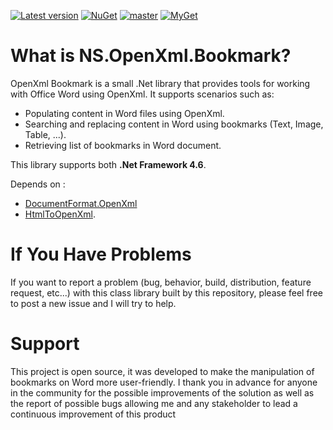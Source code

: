 [![Latest version](https://img.shields.io/nuget/v/ns.openxml.bookmark.svg)](https://www.nuget.org/packages/NS.OpenXml.Bookmark)
[![NuGet](https://img.shields.io/nuget/dt/NS.OpenXml.Bookmark.svg)](https://www.nuget.org/packages/NS.OpenXml.Bookmark)
[![master](https://img.shields.io/azure-devops/build/neosys000/oms/5/master.svg)](https://img.shields.io/azure-devops/build/neosys000/oms/5/master.svg)
[![MyGet](https://img.shields.io/azure-devops/release/neosys000/945dc9e7-47f4-4349-8840-e5f4cffa92e4/2/2.svg)](https://img.shields.io/azure-devops/release/neosys000/945dc9e7-47f4-4349-8840-e5f4cffa92e4/2/2.svg)

# What is NS.OpenXml.Bookmark?

OpenXml Bookmark is a small .Net library that provides tools for working with Office Word using OpenXml. It supports scenarios such as:
- Populating content in Word files using OpenXml.
- Searching and replacing content in Word using bookmarks (Text, Image, Table, ...).
- Retrieving list of bookmarks in Word document.

This library supports both **.Net Framework 4.6**.

Depends on : 
* [DocumentFormat.OpenXml](https://www.nuget.org/packages/DocumentFormat.OpenXml/)
* [HtmlToOpenXml](https://www.nuget.org/packages/NS.HtmlToOpenXml/).

# If You Have Problems

If you want to report a problem (bug, behavior, build, distribution, feature request, etc...) with this class library built by this repository, please feel free to post a new issue and I will try to help.

# Support
This project is open source, it was developed to make the manipulation of bookmarks on Word more user-friendly. I thank you in advance for anyone in the community for the possible improvements of the solution as well as the report of possible bugs allowing me and any stakeholder to lead a continuous improvement of this product


